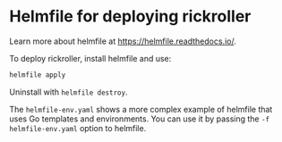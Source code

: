 # Helmfile for deploying rickroller

Learn more about helmfile at https://helmfile.readthedocs.io/.

To deploy rickroller, install helmfile and use:
```bash
helmfile apply
```

Uninstall with `helmfile destroy`.

The `helmfile-env.yaml` shows a more complex example of helmfile that uses Go templates and environments.
You can use it by passing the `-f helmfile-env.yaml` option to helmfile.